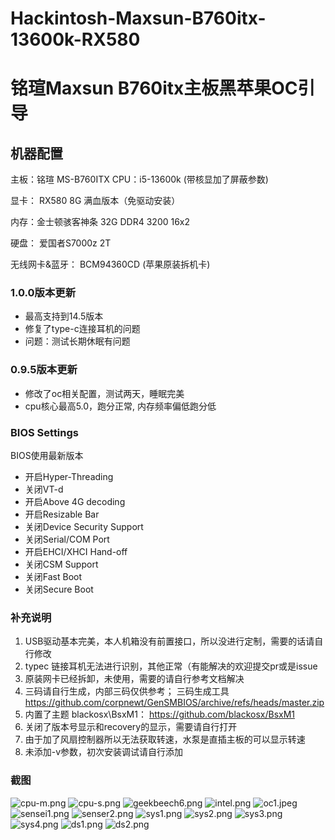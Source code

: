 # Hackintosh-Maxsun-B760itx-13600k-RX580
# 铭瑄Maxsun B760itx主板黑苹果OC引导

## 机器配置
主板：铭瑄 MS-B760ITX
CPU：i5-13600k (带核显加了屏蔽参数)

显卡： RX580 8G 满血版本（免驱动安装）

内存：金士顿骇客神条 32G DDR4 3200 16x2

硬盘： 爱国者S7000z 2T

无线网卡&蓝牙： BCM94360CD (苹果原装拆机卡) 

### 1.0.0版本更新
- 最高支持到14.5版本
- 修复了type-c连接耳机的问题
- 问题：测试长期休眠有问题

### 0.9.5版本更新
- 修改了oc相关配置，测试两天，睡眠完美
- cpu核心最高5.0，跑分正常, 内存频率偏低跑分低

### BIOS Settings
BIOS使用最新版本
* 开启Hyper-Threading
* 关闭VT-d
* 开启Above 4G decoding
* 开启Resizable Bar
* 关闭Device Security Support
* 关闭Serial/COM Port
* 开启EHCI/XHCI Hand-off
* 关闭CSM Support
* 关闭Fast Boot
* 关闭Secure Boot


### 补充说明
1. USB驱动基本完美，本人机箱没有前置接口，所以没进行定制，需要的话请自行修改
2. typec 链接耳机无法进行识别，其他正常（有能解决的欢迎提交pr或是issue
3. 原装网卡已经拆卸，未使用，需要的请自行参考文档解决
4. 三码请自行生成，内部三码仅供参考；
   三码生成工具 https://github.com/corpnewt/GenSMBIOS/archive/refs/heads/master.zip
5. 内置了主题 blackosx\BsxM1： https://github.com/blackosx/BsxM1
6. 关闭了版本号显示和recovery的显示，需要请自行打开
7. 由于加了风扇控制器所以无法获取转速，水泵是直插主板的可以显示转速
8. 未添加-v参数，初次安装调试请自行添加


### 截图
![cpu-m.png](img/cpu-m.png)
![cpu-s.png](img/cpui-s.png)
![geekbeech6.png](img/gb6.png)
![intel.png](img/intel.png)
![oc1.jpeg](img%2Foc1.jpeg)
![sensei1.png](img%2Fsensei1.png)
![senser2.png](img%2Fsenser2.png)
![sys1.png](img%2Fsys1.png)
![sys2.png](img%2Fsys2.png)
![sys3.png](img%2Fsys3.png)
![sys4.png](img%2Fsys4.png)
![ds1.png](img%2Fds1.png)
![ds2.png](img%2Fds2.png)

